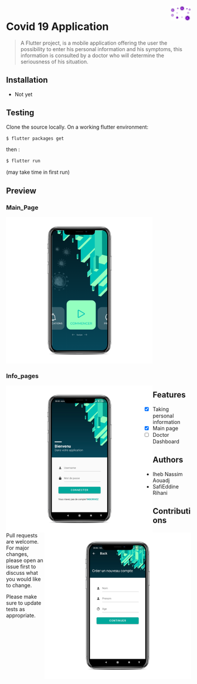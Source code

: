 <img src="assets/corona.png"  align="right" height="40" />

# Covid 19 Application 
> A Flutter project,
> is a mobile application offering the user the possibility to enter his personal information and his symptoms, this information is consulted by a doctor who will determine the seriousness of his situation.
## Installation

- Not yet

## Testing
Clone the source locally.
On a working flutter environment:
  
```sh
$ flutter packages get
```
then :
  
```sh
$ flutter run 
```
(may take time in first run)

## Preview


### Main_Page
<img src="assets/main.png"  align="center" height="400" />

### Info_pages 
<img src="assets/person.png"  align="left" height="400" />
<img src="assets/info.png"  align="right" height="400" />

## Features

- [x] Taking personal information
- [x] Main page
- [ ] Doctor Dashboard

## Authors
- Iheb Nassim Aouadj
- SafiEddine Rihani

## Contributions

Pull requests are welcome. For major changes, please open an issue first to discuss what you would like to change.

Please make sure to update tests as appropriate.
